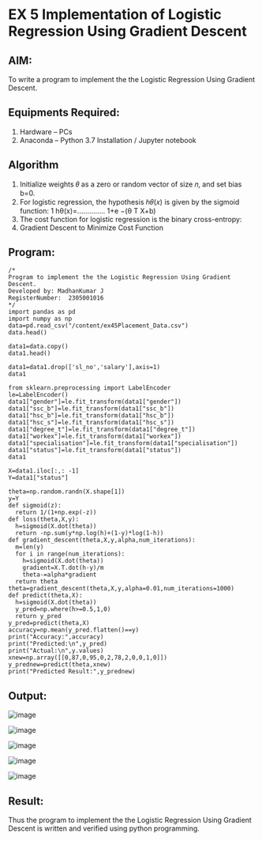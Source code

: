 # EX 5 Implementation of Logistic Regression Using Gradient Descent

## AIM:
To write a program to implement the the Logistic Regression Using Gradient Descent.

## Equipments Required:
1. Hardware – PCs
2. Anaconda – Python 3.7 Installation / Jupyter notebook

## Algorithm
1. Initialize weights 𝜃 as a zero or random vector of size 𝑛, and set bias b=0.
2. For logistic regression, the hypothesis ℎ𝜃(𝑥) is given by the sigmoid function:
             1
   hθ(x)=..............
    1+e −(θ T X+b)
3. The cost function for logistic regression is the binary cross-entropy:  
4.  Gradient Descent to Minimize Cost Function

## Program:
```
/*
Program to implement the the Logistic Regression Using Gradient Descent.
Developed by: MadhanKumar J
RegisterNumber:  2305001016
*/
import pandas as pd
import numpy as np
data=pd.read_csv("/content/ex45Placement_Data.csv")
data.head()

data1=data.copy()
data1.head()

data1=data1.drop(['sl_no','salary'],axis=1)
data1

from sklearn.preprocessing import LabelEncoder
le=LabelEncoder()
data1["gender"]=le.fit_transform(data1["gender"])
data1["ssc_b"]=le.fit_transform(data1["ssc_b"])
data1["hsc_b"]=le.fit_transform(data1["hsc_b"])
data1["hsc_s"]=le.fit_transform(data1["hsc_s"])
data1["degree_t"]=le.fit_transform(data1["degree_t"])
data1["workex"]=le.fit_transform(data1["workex"])
data1["specialisation"]=le.fit_transform(data1["specialisation"])
data1["status"]=le.fit_transform(data1["status"])
data1

X=data1.iloc[:,: -1]
Y=data1["status"]

theta=np.random.randn(X.shape[1])
y=Y
def sigmoid(z):
  return 1/(1+np.exp(-z))
def loss(theta,X,y):
  h=sigmoid(X.dot(theta))
  return -np.sum(y*np.log(h)+(1-y)*log(1-h))
def gradient_descent(theta,X,y,alpha,num_iterations):
  m=len(y)
  for i in range(num_iterations):
    h=sigmoid(X.dot(theta))
    gradient=X.T.dot(h-y)/m
    theta-=alpha*gradient
  return theta
theta=gradient_descent(theta,X,y,alpha=0.01,num_iterations=1000)
def predict(theta,X):
  h=sigmoid(X.dot(theta))
  y_pred=np.where(h>=0.5,1,0)
  return y_pred
y_pred=predict(theta,X)
accuracy=np.mean(y_pred.flatten()==y)
print("Accuracy:",accuracy)
print("Predicted:\n",y_pred)
print("Actual:\n",y.values)
xnew=np.array([[0,87,0,95,0,2,78,2,0,0,1,0]])
y_prednew=predict(theta,xnew)
print("Predicted Result:",y_prednew)
```

## Output:

![image](https://github.com/user-attachments/assets/079d44c7-8314-40f6-9ae9-0f65ff041a12)

![image](https://github.com/user-attachments/assets/f406c931-56d8-40b8-879f-037ed4f6882e)

![image](https://github.com/user-attachments/assets/76840f94-f605-48dc-a816-d790746eb209)

![image](https://github.com/user-attachments/assets/f57cbfbf-d3a9-4e74-aec2-253169f82bf3)

![image](https://github.com/user-attachments/assets/f54fb6a8-2517-47fd-9b21-e55b8f39e68a)


## Result:
Thus the program to implement the the Logistic Regression Using Gradient Descent is written and verified using python programming.

